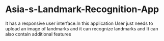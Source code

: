 # Asia-s-Landmark-Recognition-App
It has a responsive user interface.In this application User just needs to upload an image of landmarks and it can recognize landmarks and  It can also contain additional features 

